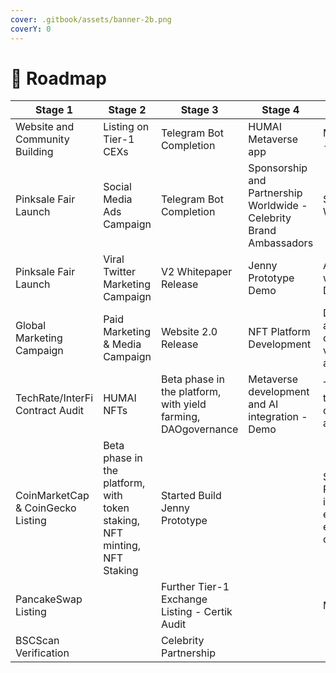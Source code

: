 ```yaml
---
cover: .gitbook/assets/banner-2b.png
coverY: 0
---
```


# 🏁 Roadmap

| Stage 1                           | Stage 2                                                                  | Stage 3                                                       | Stage 4                                                             | Stage 5                                                                    |
| --------------------------------- | ------------------------------------------------------------------------ | ------------------------------------------------------------- | ------------------------------------------------------------------- | -------------------------------------------------------------------------- |
| Website and Community Building    | Listing on Tier-1 CEXs                                                   | Telegram Bot Completion                                       | HUMAI Metaverse app                                                 | Marketplace - Demo                                                         |
| Pinksale Fair Launch              | Social Media Ads Campaign                                                | Telegram Bot Completion                                       | Sponsorship and Partnership Worldwide - Celebrity Brand Ambassadors | $HUMAI Wallet Demo                                                         |
| Pinksale Fair Launch              | Viral Twitter Marketing Campaign                                         | V2 Whitepaper Release                                         | Jenny Prototype Demo                                                | AI integration with Jenny - Demo                                           |
| Global Marketing Campaign         | Paid Marketing & Media Campaign                                          | Website 2.0 Release                                           | NFT Platform Development                                            | Decentralized application, code validation and entry                       |
| TechRate/InterFi Contract Audit   | HUMAI NFTs                                                               | Beta phase in the platform, with yield farming, DAOgovernance | Metaverse development and AI integration - Demo                     | Test phase of the decentralized app                                        |
| CoinMarketCap & CoinGecko Listing | Beta phase in the platform, with token staking, NFT minting, NFT Staking | Started Build Jenny Prototype                                 |                                                                     | State Partnerships, in order to extend the AI evolution in our daily lives |
| PancakeSwap Listing               |                                                                          | Further Tier-1 Exchange Listing - Certik Audit                |                                                                     | Much more…                                                                 |
| BSCScan Verification              |                                                                          | Celebrity Partnership                                         |                                                                     |                                                                            |

